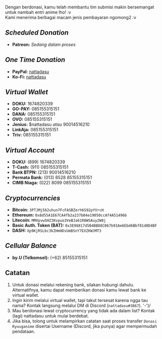 Dengan berdonasi, kamu telah membantu tim submisi makin bersemangat untuk nambah entri anime lho! :v  
Kami menerima berbagai macam jenis pembayaran ngomong2 :v

## _Scheduled Donation_
* **Patreon:** _Sedang dalam proses_ 

## _One Time Donation_
* **PayPal:** [nattadasu](https://paypal.me/nattadasu)
* **Ko-Fi:** [nattadasu](https://ko-fi.com/nattadasu)

## _Virtual Wallet_
* **DOKU:** 1674820339
* **GO-PAY:** 085155315151
* **DANA:** 085155315151
* **OVO:** 085155315151
* **Jenius:** $nattadasu _atau_ 90014516210  
* **LinkAja:** 085155315151
* **Triv:** 085155315151

## _Virtual Account_
* **DOKU:** (899) 1674820339  
* **T-Cash:** (911) 085155315151
* **Bank BTPN:** (213) 90014516210  
* **Permata Bank:** (013) 8528 85155315151 
* **CIMB Niaga:** (022) 8099 085155315151  

## _Cryptocurrencies_
* **Bitcoin:** `3PTJMj562uhun7FcFASBZerh6S92pYVrcH`  
* **Ethereum:** `0x8d55A1E67CA4fb2a237b04e19050ccAf4A51496b`  
* **Litecoin:** `MMXpvw5HZ3Kvpuo3VeBJa61R8WSAuy2W8j`  
* **Basic Auth. Token (BAT):** `0x3E98817d5B4BB88C067b91Ae6Ebd6Bbf81d0D4BF`  
* **DASH:** `Xp9KjRSLbc3kZHmHDsUmBSnY7EXZKWJMT3`  

## _Cellular Balance_
* **by.U (Telkomsel):** (+62) 85155315151  

## Catatan
1. Untuk donasi melalui rekening bank, silakan hubungi dahulu. Alternatifnya, kamu dapat memberikan donasi kamu lewat bank ke virtual wallet.
2. Ingin kirim melalui virtual wallet, tapi takut tersesat karena ngga tau nama? Kontak langsung melalui DM di Discord (`nattadasu#3867`). '-')/
3. Mau berdonasi lewat cryptocurrency yang tidak ada dalam list? Kontak (lagi) nattadasu untuk mulai berdebat.
4. Jika bisa, tolong untuk melampirkan catatan saat proses transfer `Donasi Ryuuganime` disertai Username (Discord, jika punya) agar mempermudah pendataan. 
